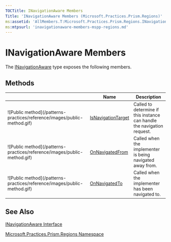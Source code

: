 ```yaml
---
TOCTitle: INavigationAware Members
Title: 'INavigationAware Members (Microsoft.Practices.Prism.Regions)'
ms:assetid: 'AllMembers.T:Microsoft.Practices.Prism.Regions.INavigationAware'
ms:mtpsurl: 'inavigationaware-members-mspp-regions.md'
---
```



# INavigationAware Members

The [INavigationAware](https://msdn.microsoft.com/library/microsoft.practices.prism.regions.inavigationaware) type exposes the following members.

## Methods

<table>

<thead>
<tr class="header">
<th> </th>
<th>Name</th>
<th>Description</th>
</tr>
</thead>
<tbody>
<tr class="odd">
<td>![Public method](/patterns-practices/reference/images/public-method.gif)</td>
<td><a href="https://msdn.microsoft.com/library/microsoft.practices.prism.regions.inavigationaware.isnavigationtarget(microsoft.practices.prism.regions.navigationcontext)">IsNavigationTarget</a></td>
<td><div class="summary">
Called to determine if this instance can handle the navigation request.
</div></td>
</tr>
<tr class="even">
<td>![Public method](/patterns-practices/reference/images/public-method.gif)</td>
<td><a href="https://msdn.microsoft.com/library/microsoft.practices.prism.regions.inavigationaware.onnavigatedfrom(microsoft.practices.prism.regions.navigationcontext)">OnNavigatedFrom</a></td>
<td><div class="summary">
Called when the implementer is being navigated away from.
</div></td>
</tr>
<tr class="odd">
<td>![Public method](/patterns-practices/reference/images/public-method.gif)</td>
<td><a href="https://msdn.microsoft.com/library/microsoft.practices.prism.regions.inavigationaware.onnavigatedto(microsoft.practices.prism.regions.navigationcontext)">OnNavigatedTo</a></td>
<td><div class="summary">
Called when the implementer has been navigated to.
</div></td>
</tr>
</tbody>
</table>

## See Also

[INavigationAware Interface](https://msdn.microsoft.com/library/microsoft.practices.prism.regions.inavigationaware)

[Microsoft.Practices.Prism.Regions Namespace](https://msdn.microsoft.com/library/microsoft.practices.prism.regions)
